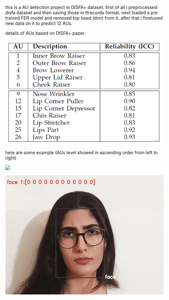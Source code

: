 this is a AU detection project in DISFA+ dataset.
first of all i preprocessed disfa dataset and then saving those in tfrecords format.
next loaded a pre trained FER model and removed top head (dnn) from it. after that i finetuned new data on it to predict 12 AUs.

details of AUs based on DISFA+ paper.

![](aus.PNG)

here are some example (AUs level showed in ascending order from left to right)

![](sample_6-au.gif)

![](sample_5-au.gif)
